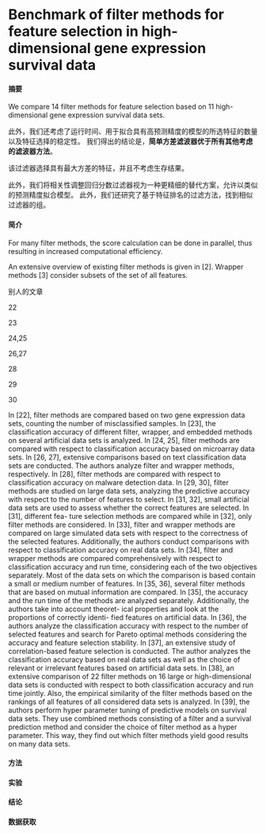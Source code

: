# Benchmark of filter methods for feature selection in high-dimensional gene expression survival data

#### 摘要

We compare 14 filter methods for feature selection based on 11 high-dimensional gene expression survival data sets.

此外，我们还考虑了运行时间、用于拟合具有高预测精度的模型的所选特征的数量以及特征选择的稳定性。
我们得出的结论是，**简单方差滤波器优于所有其他考虑的滤波器方法**。 

该过滤器选择具有最大方差的特征，并且不考虑生存结果。

 此外，我们将相关性调整回归分数过滤器视为一种更精细的替代方案，允许以类似的预测精度拟合模型。
此外，我们还研究了基于特征排名的过滤方法，找到相似过滤器的组。

#### 简介

For many filter methods, the score calculation can be done in
parallel, thus resulting in increased computational efficiency.

An extensive overview of existing filter methods is given in [2].
Wrapper methods [3] consider subsets of the set of all features.

别人的文章

22

23

24,25

26,27

28

29

30



In [22], filter methods are compared based on two
gene expression data sets, counting the number of misclassified
samples. In [23], the classification accuracy of different filter,
wrapper, and embedded methods on several artificial data sets
is analyzed. In [24, 25], filter methods are compared with respect
to classification accuracy based on microarray data sets. In [26,
27], extensive comparisons based on text classification data sets
are conducted. The authors analyze filter and wrapper methods,
respectively. In [28], filter methods are compared with respect
to classification accuracy on malware detection data. In [29,
30], filter methods are studied on large data sets, analyzing the
predictive accuracy with respect to the number of features to
select. In [31, 32], small artificial data sets are used to assess
whether the correct features are selected. In [31], different fea-
ture selection methods are compared while in [32], only filter
methods are considered. In [33], filter and wrapper methods
are compared on large simulated data sets with respect to the
correctness of the selected features. Additionally, the authors
conduct comparisons with respect to classification accuracy on
real data sets. In [34], filter and wrapper methods are compared
comprehensively with respect to classification accuracy and run
time, considering each of the two objectives separately. Most
of the data sets on which the comparison is based contain a
small or medium number of features. In [35, 36], several filter
methods that are based on mutual information are compared. In
[35], the accuracy and the run time of the methods are analyzed
separately. Additionally, the authors take into account theoret-
ical properties and look at the proportions of correctly identi-
fied features on artificial data. In [36], the authors analyze the
classification accuracy with respect to the number of selected
features and search for Pareto optimal methods considering the
accuracy and feature selection stability. In [37], an extensive
study of correlation-based feature selection is conducted. The
author analyzes the classification accuracy based on real data
sets as well as the choice of relevant or irrelevant features
based on artificial data sets. In [38], an extensive comparison of
22 filter methods on 16 large or high-dimensional data sets is
conducted with respect to both classification accuracy and run
time jointly. Also, the empirical similarity of the filter methods
based on the rankings of all features of all considered data sets
is analyzed. In [39], the authors perform hyper parameter tuning
of predictive models on survival data sets. They use combined
methods consisting of a filter and a survival prediction method
and consider the choice of filter method as a hyper parameter.
This way, they find out which filter methods yield good results
on many data sets.

#### 方法

#### 实验

#### 结论

#### 数据获取

